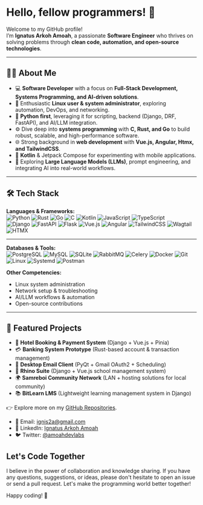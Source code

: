 # Hello, fellow programmers! 👋  

Welcome to my GitHub profile!  
I’m **Ignatus Arkoh Amoah**, a passionate **Software Engineer** who thrives on solving problems through **clean code, automation, and open-source technologies**.  

---

## 👨‍💻 About Me  

- 💻 **Software Developer** with a focus on **Full-Stack Development, Systems Programming, and AI-driven solutions**.  
- 🐧 Enthusiastic **Linux user & system administrator**, exploring automation, DevOps, and networking.  
- 🐍 **Python first**, leveraging it for scripting, backend (Django, DRF, FastAPI), and AI/LLM integration.  
- ⚙️ Dive deep into **systems programming** with **C, Rust, and Go** to build robust, scalable, and high-performance software.  
- 🌐 Strong background in **web development** with **Vue.js, Angular, Htmx, and TailwindCSS**.  
- 📱 **Kotlin** & Jetpack Compose for experimenting with mobile applications.  
- 🤖 Exploring **Large Language Models (LLMs)**, prompt engineering, and integrating AI into real-world workflows.  

---
## 🛠️ Tech Stack  

**Languages & Frameworks:**  
![Python](https://img.shields.io/badge/Python-3776AB?style=for-the-badge&logo=python&logoColor=white) 
![Rust](https://img.shields.io/badge/Rust-000000?style=for-the-badge&logo=rust&logoColor=white) 
![Go](https://img.shields.io/badge/Go-00ADD8?style=for-the-badge&logo=go&logoColor=white) 
![C](https://img.shields.io/badge/C-00599C?style=for-the-badge&logo=c&logoColor=white) 
![Kotlin](https://img.shields.io/badge/Kotlin-7F52FF?style=for-the-badge&logo=kotlin&logoColor=white) 
![JavaScript](https://img.shields.io/badge/JavaScript-F7DF1E?style=for-the-badge&logo=javascript&logoColor=black) 
![TypeScript](https://img.shields.io/badge/TypeScript-3178C6?style=for-the-badge&logo=typescript&logoColor=white)  
![Django](https://img.shields.io/badge/Django-092E20?style=for-the-badge&logo=django&logoColor=white) 
![FastAPI](https://img.shields.io/badge/FastAPI-009688?style=for-the-badge&logo=fastapi&logoColor=white) 
![Flask](https://img.shields.io/badge/Flask-000000?style=for-the-badge&logo=flask&logoColor=white) 
![Vue.js](https://img.shields.io/badge/Vue.js-4FC08D?style=for-the-badge&logo=vue.js&logoColor=white) 
![Angular](https://img.shields.io/badge/Angular-DD0031?style=for-the-badge&logo=angular&logoColor=white) 
![TailwindCSS](https://img.shields.io/badge/TailwindCSS-38B2AC?style=for-the-badge&logo=tailwind-css&logoColor=white) 
![Wagtail](https://img.shields.io/badge/Wagtail-43B1B0?style=for-the-badge&logo=wagtail&logoColor=white) 
![HTMX](https://img.shields.io/badge/HTMX-3366CC?style=for-the-badge&logo=htmx&logoColor=white)  

---

**Databases & Tools:**  
![PostgreSQL](https://img.shields.io/badge/PostgreSQL-4169E1?style=for-the-badge&logo=postgresql&logoColor=white) 
![MySQL](https://img.shields.io/badge/MySQL-4479A1?style=for-the-badge&logo=mysql&logoColor=white) 
![SQLite](https://img.shields.io/badge/SQLite-003B57?style=for-the-badge&logo=sqlite&logoColor=white) 
![RabbitMQ](https://img.shields.io/badge/RabbitMQ-FF6600?style=for-the-badge&logo=rabbitmq&logoColor=white) 
![Celery](https://img.shields.io/badge/Celery-37814A?style=for-the-badge&logo=celery&logoColor=white) 
![Docker](https://img.shields.io/badge/Docker-2496ED?style=for-the-badge&logo=docker&logoColor=white) 
![Git](https://img.shields.io/badge/Git-F05032?style=for-the-badge&logo=git&logoColor=white) 
![Linux](https://img.shields.io/badge/Linux-FCC624?style=for-the-badge&logo=linux&logoColor=black) 
![Systemd](https://img.shields.io/badge/Systemd-000000?style=for-the-badge&logo=linux&logoColor=white) 
![Postman](https://img.shields.io/badge/Postman-FF6C37?style=for-the-badge&logo=postman&logoColor=white)  



**Other Competencies:**  
- Linux system administration  
- Network setup & troubleshooting  
- AI/LLM workflows & automation  
- Open-source contributions  

---

## 📌 Featured Projects  

- 🏨 **Hotel Booking & Payment System** (Django + Vue.js + Pinia)  
- 💳 **Banking System Prototype** (Rust-based account & transaction management)  
- 📧 **Desktop Email Client** (PyQt + Gmail OAuth2 + Scheduling)  
- 🏫 **Rhino Suite** (Django + Vue.js school management system)  
- 🌍 **Samreboi Community Network** (LAN + hosting solutions for local community)  
- 📚 **BitLearn LMS** (Lightweight learning management system in Django)  

👉 Explore more on my [GitHub Repositories](https://github.com/AmoahDevLabs).  
- 📧 Email: [ignis2a@gmail.com](mailto:ignis2a@gmail.com)
- 💬 LinkedIn: [Ignatus Arkoh Amoah](https://www.linkedin.com/in/ignatus-arkoh-amoah-0313011a6/)
- 🐦 Twitter: [@amoahdevlabs](https://twitter.com/amoahdevlabs)

## Let's Code Together

I believe in the power of collaboration and knowledge sharing. If you have any questions, suggestions, or ideas, please don't hesitate to open an issue or send a pull request. Let's make the programming world better together!

Happy coding! 🚀
